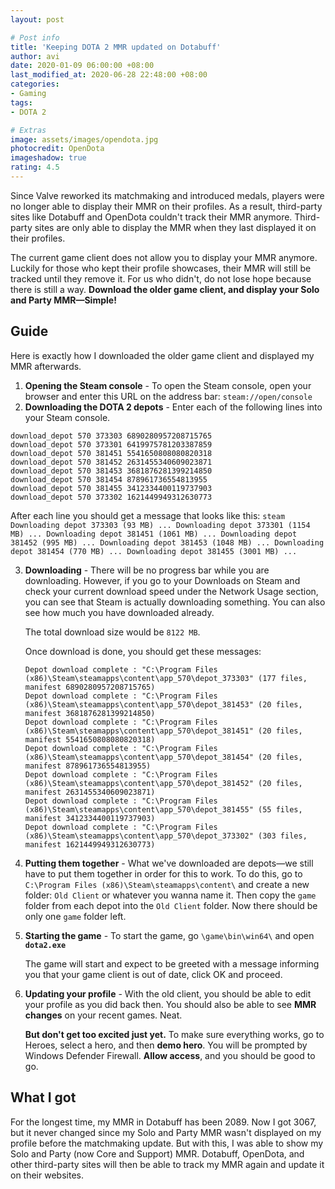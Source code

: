 ```yaml
---
layout: post

# Post info
title: 'Keeping DOTA 2 MMR updated on Dotabuff'
author: avi
date: 2020-01-09 06:00:00 +08:00
last_modified_at: 2020-06-28 22:48:00 +08:00
categories:
- Gaming
tags:
- DOTA 2

# Extras
image: assets/images/opendota.jpg
photocredit: OpenDota
imageshadow: true
rating: 4.5
---
```


Since Valve reworked its matchmaking and introduced medals, players were no longer able to display their MMR on their profiles. As a result, third-party sites like Dotabuff and OpenDota couldn't track their MMR anymore. Third-party sites are only able to display the MMR when they last displayed it on their profiles.

The current game client does not allow you to display your MMR anymore. Luckily for those who kept their profile showcases, their MMR will still be tracked until they remove it. For us who didn't, do not lose hope because there is still a way. **Download the older game client, and display your Solo and Party MMR—Simple!**

## Guide

Here is exactly how I downloaded the older game client and displayed my MMR afterwards.
1. **Opening the Steam console** - To open the Steam console, open your browser and enter this URL on the address bar: `steam://open/console`
2. **Downloading the DOTA 2 depots** - Enter each of the following lines into your Steam console.
```steam
download_depot 570 373303 6890280957208715765
download_depot 570 373301 6419975781203387859
download_depot 570 381451 5541650808080820318
download_depot 570 381452 2631455340609023871
download_depot 570 381453 3681876281399214850
download_depot 570 381454 878961736554813955
download_depot 570 381455 3412334400119737903
download_depot 570 373302 1621449949312630773
```
After each line you should get a message that looks like this:
    ```steam
    Downloading depot 373303 (93 MB) ...
    Downloading depot 373301 (1154 MB) ...
    Downloading depot 381451 (1061 MB) ...
    Downloading depot 381452 (995 MB) ...
    Downloading depot 381453 (1048 MB) ...
    Downloading depot 381454 (770 MB) ...
    Downloading depot 381455 (3001 MB) ...
    ```

3. **Downloading** - There will be no progress bar while you are downloading. However, if you go to your Downloads on Steam and check your current download speed under the Network Usage section, you can see that Steam is actually downloading something. You can also see how much you have downloaded already.

    The total download size would be `8122 MB`.

    Once download is done, you should get these messages:

    ```steam
    Depot download complete : "C:\Program Files (x86)\Steam\steamapps\content\app_570\depot_373303" (177 files, manifest 6890280957208715765)
    Depot download complete : "C:\Program Files (x86)\Steam\steamapps\content\app_570\depot_381453" (20 files, manifest 3681876281399214850)
    Depot download complete : "C:\Program Files (x86)\Steam\steamapps\content\app_570\depot_381451" (20 files, manifest 5541650808080820318)
    Depot download complete : "C:\Program Files (x86)\Steam\steamapps\content\app_570\depot_381454" (20 files, manifest 878961736554813955)
    Depot download complete : "C:\Program Files (x86)\Steam\steamapps\content\app_570\depot_381452" (20 files, manifest 2631455340609023871)
    Depot download complete : "C:\Program Files (x86)\Steam\steamapps\content\app_570\depot_381455" (55 files, manifest 3412334400119737903)
    Depot download complete : "C:\Program Files (x86)\Steam\steamapps\content\app_570\depot_373302" (303 files, manifest 1621449949312630773)
    ```


4. **Putting them together** - What we've downloaded are depots—we still have to put them together in order for this to work. To do this, go to `C:\Program Files (x86)\Steam\steamapps\content\` and create a new folder: `Old Client` or whatever you wanna name it. Then copy the `game` folder from each depot into the `Old Client` folder. Now there should be only one `game` folder left.

5. **Starting the game** - To start the game, go `\game\bin\win64\` and open **`dota2.exe`**

    The game will start and expect to be greeted with a message informing you that your game client is out of date, click OK and proceed.

6. **Updating your profile** - With the old client, you should be able to edit your profile as you did back then. You should also be able to see **MMR changes** on your recent games. Neat.

    **But don't get too excited just yet.** To make sure everything works, go to Heroes, select a hero, and then **demo hero**. You will be prompted by Windows Defender Firewall. **Allow access**, and you should be good to go.


## What I got

For the longest time, my MMR in Dotabuff has been 2089. Now I got 3067, but it never changed since my Solo and Party MMR wasn't displayed on my profile before the matchmaking update. But with this, I was able to show my Solo and Party (now Core and Support) MMR. Dotabuff, OpenDota, and other third-party sites will then be able to track my MMR again and update it on their websites.

